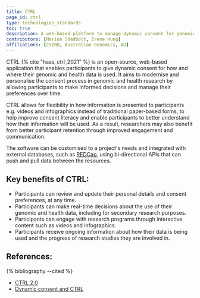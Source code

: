 ```yaml
---
title: CTRL
page_id: ctrl
type: technologies_standards
toc: true
description: A web-based platform to manage dynamic consent for genomic testing data
contributors: [Marion Shadbolt, Irene Hung]
affiliations: [CSIRO, Australian Genomics, AU]
---
```

CTRL {% cite "haas_ctrl_2021" %} is an open-source, web-based application that enables participants to give dynamic consent for how and where their genomic and health data is used. It aims to modernise and personalise the consent process in genomic and health research by allowing participants to make informed decisions and manage their preferences over time.

CTRL allows for flexibility in how information is presented to participants e.g. videos and infographics instead of traditional paper-based forms, to help improve consent literacy and enable participants to better understand how their information will be used. As a result, researchers may also benefit from better participant retention through improved engagement and communication. 

The software can be customised to a project's needs and integrated with external databases, such as [REDCap](https://www.project-redcap.org/), using bi-directional APIs that can push and pull data between the resources.

## Key benefits of CTRL:
- Participants can review and update their personal details and consent preferences, at any time.
- Participants can make real-time decisions about the use of their genomic and health data, including for secondary research purposes.
- Participants can engage with research programs through interactive content such as videos and infographics.
- Participants receive ongoing information about how their data is being used and the progress of research studies they are involved in.

## References:
{% bibliography --cited %}
- [CTRL 2.0](https://www.australiangenomics.org.au/wp-content/uploads/2021/06/CTRL-2.0.pdf) 
- [Dynamic consent and CTRL](https://www.australiangenomics.org.au/tools-and-resources/dynamic-consent-and-ctrl/) 
